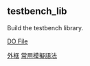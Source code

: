 <h2>testbench_lib</h2>
Build the testbench library.


[DO File](https://github.com/Guan-Wei/testbench_lib/blob/master/wave_dofile_sample.md)

[外框](https://github.com/Guan-Wei/testbench_lib/blob/master/testbench_lib.v)
[常用模擬語法](https://github.com/Guan-Wei/testbench_lib/blob/master/often_used.md)


